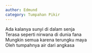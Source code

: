 ```yaml
---
author: Edmund
category: Tumpahan Pikir
---
```


Ada kalanya sunyi di dalam senja  
Terasa seperti nirwana di dunia fana  
Mungkin semua karena terungku maya  
Oleh tumpahnya air dari angkasa  